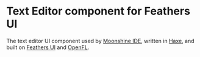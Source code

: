 # Text Editor component for Feathers UI

The text editor UI component used by [Moonshine IDE](https://moonshine-ide.com/), written in [Haxe](https://haxe.org/), and built on [Feathers UI](https://feathersui.com/) and [OpenFL](https://openfl.org/).
